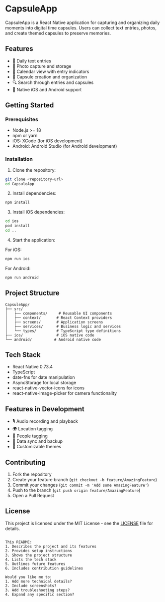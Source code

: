 
# CapsuleApp

CapsuleApp is a React Native application for capturing and organizing daily moments into digital time capsules. Users can collect text entries, photos, and create themed capsules to preserve memories.

## Features

- 📝 Daily text entries
- 📸 Photo capture and storage
- 📅 Calendar view with entry indicators
- 🎯 Capsule creation and organization
- 🔍 Search through entries and capsules
- 📱 Native iOS and Android support

## Getting Started

### Prerequisites

- Node.js >= 18
- npm or yarn
- iOS: XCode (for iOS development)
- Android: Android Studio (for Android development)

### Installation

1. Clone the repository:
```bash
git clone <repository-url>
cd CapsuleApp
```

2. Install dependencies:
```bash
npm install
```

3. Install iOS dependencies:
```bash
cd ios
pod install
cd ..
```

4. Start the application:

For iOS:
```bash
npm run ios
```

For Android:
```bash
npm run android
```

## Project Structure

```
CapsuleApp/
├── src/
│   ├── components/     # Reusable UI components
│   ├── context/       # React Context providers
│   ├── screens/       # Application screens
│   ├── services/      # Business logic and services
│   └── types/         # TypeScript type definitions
├── ios/               # iOS native code
└── android/          # Android native code
```

## Tech Stack

- React Native 0.73.4
- TypeScript
- date-fns for date manipulation
- AsyncStorage for local storage
- react-native-vector-icons for icons
- react-native-image-picker for camera functionality

## Features in Development

- 🎙️ Audio recording and playback
- 🌍 Location tagging
- 👥 People tagging
- 🔄 Data sync and backup
- 🎨 Customizable themes

## Contributing

1. Fork the repository
2. Create your feature branch (`git checkout -b feature/AmazingFeature`)
3. Commit your changes (`git commit -m 'Add some AmazingFeature'`)
4. Push to the branch (`git push origin feature/AmazingFeature`)
5. Open a Pull Request

## License

This project is licensed under the MIT License - see the [LICENSE](LICENSE) file for details.
```

This README:
1. Describes the project and its features
2. Provides setup instructions
3. Shows the project structure
4. Lists the tech stack
5. Outlines future features
6. Includes contribution guidelines

Would you like me to:
1. Add more technical details?
2. Include screenshots?
3. Add troubleshooting steps?
4. Expand any specific section?
